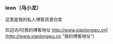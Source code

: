 ### leon（乌小龙）
这里是我的私人博客资源仓库

欢迎访问[我的博客地址 http://www.xiaolongwu.cn](http://www.xiaolongwu.cn "我的博客地址")